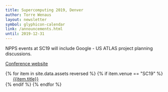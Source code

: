 ```yaml
---
title: Supercomputing 2019, Denver
author: Torre Wenaus
layout: newsletter
symbol: glyphicon-calendar
link: /announcements.html
until: 2019-12-31
---
```


NPPS events at SC19 will include Google - US ATLAS project planning discussions.

[Conference website](https://sc19.supercomputing.org/)

<p>
{% for item in site.data.assets reversed %}
    {% if item.venue == "SC19" %}
        &nbsp; &nbsp; &nbsp; &nbsp; <a href="{{item.name}}" target="_blank">{{item.title}}</a><br>
    {% endif %}
{% endfor %}
</p>
